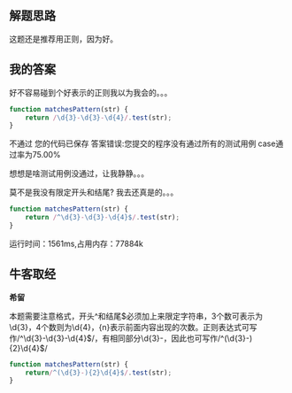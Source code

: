 ## 解题思路

这题还是推荐用正则，因为好。

## 我的答案

好不容易碰到个好表示的正则我以为我会的。。。

```js
function matchesPattern(str) {
    return /\d{3}-\d{3}-\d{4}/.test(str);
}
```
不通过
您的代码已保存
答案错误:您提交的程序没有通过所有的测试用例
case通过率为75.00%

想想是啥测试用例没通过，让我静静。。。

莫不是我没有限定开头和结尾? 我去还真是的。。。

```js
function matchesPattern(str) {
    return /^\d{3}-\d{3}-\d{4}$/.test(str);
}
```
运行时间：1561ms,占用内存：77884k

## 牛客取经

**希留**

本题需要注意格式，开头^和结尾$必须加上来限定字符串，3个数可表示为\d{3}，4个数则为\d{4}，{n}表示前面内容出现的次数。正则表达式可写作/^\d{3}-\d{3}-\d{4}$/，有相同部分\d{3}-，因此也可写作/^(\d{3}-){2}\d{4}$/

```js
function matchesPattern(str) {
    return/^(\d{3}-){2}\d{4}$/.test(str);
}
```


